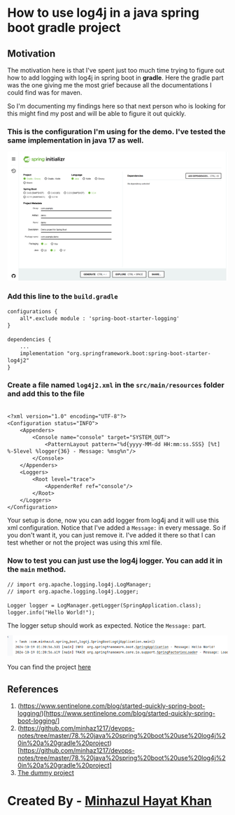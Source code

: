# How to use log4j in a java spring boot gradle project

## Motivation

The motivation here is that I've spent just too much time trying to figure out how to add logging with log4j in spring boot in **gradle**. Here the gradle part was the one giving me the most grief because all the documentations I could find was for maven.

So I'm documenting my findings here so that next person who is looking for this might find my post and will be able to figure it out quickly.

### This is the configuration I'm using for the demo. I've tested the same implementation in java 17 as well.

![Project setup](./images/01.%20project%20setup.png)

### Add this line to the `build.gradle`

```
configurations {
	all*.exclude module : 'spring-boot-starter-logging'
}

dependencies {
    ...
    implementation "org.springframework.boot:spring-boot-starter-log4j2"
}
```

### Create a file named `log4j2.xml` in the `src/main/resources` folder and add this to the file

```

<?xml version="1.0" encoding="UTF-8"?>
<Configuration status="INFO">
    <Appenders>
        <Console name="console" target="SYSTEM_OUT">
            <PatternLayout pattern="%d{yyyy-MM-dd HH:mm:ss.SSS} [%t] %-5level %logger{36} - Message: %msg%n"/>
        </Console>
    </Appenders>
    <Loggers>
        <Root level="trace">
            <AppenderRef ref="console"/>
        </Root>
    </Loggers>
</Configuration>
```

Your setup is done, now you can add logger from log4j and it will use this xml configuration. Notice that I've added a `Message:` in every message. So if you don't want it, you can just remove it. I've added it there so that I can test whether or not the project was using this xml file.

### Now to test you can just use the log4j logger. You can add it in the `main` method.

```
// import org.apache.logging.log4j.LogManager;
// import org.apache.logging.log4j.Logger;

Logger logger = LogManager.getLogger(SpringApplication.class);
logger.info("Hello World!");
```

The logger setup should work as expected. Notice the `Message:` part.

![Logging working](./images/02.%20logs%20working.png)

You can find the project [here](https://github.com/minhaz1217/java-quarkus/tree/master/spring-boot-log4j)

## References

1. (https://www.sentinelone.com/blog/started-quickly-spring-boot-logging/)[https://www.sentinelone.com/blog/started-quickly-spring-boot-logging/]
2. (https://github.com/minhaz1217/devops-notes/tree/master/78.%20java%20spring%20boot%20use%20log4j%20in%20a%20gradle%20project)[https://github.com/minhaz1217/devops-notes/tree/master/78.%20java%20spring%20boot%20use%20log4j%20in%20a%20gradle%20project]
3. [The dummy project](https://github.com/minhaz1217/java-quarkus/tree/master/spring-boot-log4j)

#

# Created By - [Minhazul Hayat Khan](https://github.com/minhaz1217)
